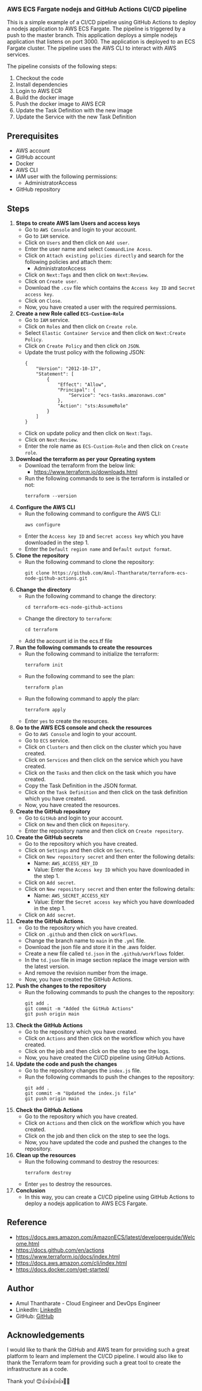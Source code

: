 ### AWS ECS Fargate nodejs and GitHub Actions CI/CD pipeline

This is a simple example of a CI/CD pipeline using GitHub Actions to deploy a nodejs application to AWS ECS Fargate. The pipeline is triggered by a push to the master branch. This application deploys a simple nodejs application that listens on port 3000. The application is deployed to an ECS Fargate cluster. The pipeline uses the AWS CLI to interact with AWS services.

The pipeline consists of the following steps:
1. Checkout the code
2. Install dependencies
3. Login to AWS ECR
4. Build the docker image
5. Push the docker image to AWS ECR
6. Update the Task Definition with the new image
7. Update the Service with the new Task Definition

## Prerequisites
- AWS account
- GitHub account
- Docker
- AWS CLI
- IAM user with the following permissions:
  - AdministratorAccess
- GitHub repository

## Steps
1. **Steps to create AWS Iam Users and access keys**
    - Go to ```AWS Console``` and login to your account. 
    - Go to ```IAM``` service.
    - Click on ```Users``` and then click on ```Add user```.
    - Enter the user name and select ```CommandLine Acess```.
    - Click on ```Attach existing policies directly``` and search for the following policies and attach them:
        - AdministratorAccess
    - Click on ```Next:Tags``` and then click on ```Next:Review```.
    - Click on ```Create user```.
    - Download the ```.csv``` file which contains the ```Access key ID``` and ```Secret access key```.
    - Click on ```Close```.
    - Now, you have created a user with the required permissions.
2. **Create a new Role called `ECS-Custiom-Role`**
    - Go to ```IAM``` service.
    - Click on ```Roles``` and then click on ```Create role```.
    - Select ```Elastic Container Service``` and then click on ```Next:Create Policy```.
    - Click on ```Create Policy``` and then click on ```JSON```.
    - Update the trust policy with the following JSON:
        ```
        {
            "Version": "2012-10-17",
            "Statement": [
                {
                    "Effect": "Allow",
                    "Principal": {
                        "Service": "ecs-tasks.amazonaws.com"
                    },
                    "Action": "sts:AssumeRole"
                }
            ]
        }
        ```
    - Click on update policy and then click on ```Next:Tags```.
    - Click on ```Next:Review```.
    - Enter the role name as ```ECS-Custiom-Role``` and then click on ```Create role```.
3. **Download the terraform as per your Opreating system**
    - Download the terraform from the below link:
        - https://www.terraform.io/downloads.html
    - Run the following commands to see is the terraform is installed or not:
        ```
        terraform --version
        ```
4. **Configure the AWS CLI**
    - Run the following command to configure the AWS CLI:
        ```
        aws configure
        ```
    - Enter the ```Access key ID``` and ```Secret access key``` which you have downloaded in the step 1.
    - Enter the ```Default region name``` and ```Default output format```.
5. **Clone the repository**
    - Run the following command to clone the repository:
        ```
        git clone https://github.com/Amul-Thantharate/terraform-ecs-node-github-actions.git
        ```
6. **Change the directory**
    - Run the following command to change the directory:
        ```
        cd terraform-ecs-node-github-actions
        ```
    - Change the directory to ```terraform```:
        ```
        cd terraform
        ```
    - Add the account id in the ecs.tf file
7. **Run the following commands to create the resources**
    - Run the following command to initialize the terraform:
        ```
        terraform init
        ```
    - Run the following command to see the plan:
        ```
        terraform plan
        ```
    - Run the following command to apply the plan:
        ```
        terraform apply
        ```
    - Enter ```yes``` to create the resources.
8. **Go to the AWS ECS console and check the resources**
    - Go to ```AWS Console``` and login to your account.
    - Go to ```ECS``` service.
    - Click on ```Clusters``` and then click on the cluster which you have created.
    - Click on ```Services``` and then click on the service which you have created.
    - Click on the ```Tasks``` and then click on the task which you have created.
    - Copy the Task Definition in the JSON format.
    - Click on the ```Task Definition``` and then click on the task definition which you have created.
    - Now, you have created the resources.
9. **Create the GitHub repository**
    - Go to ```GitHub``` and login to your account.
    - Click on ```New``` and then click on ```Repository```.
    - Enter the repository name and then click on ```Create repository```.
10. **Create the GitHub secrets**
    - Go to the repository which you have created.
    - Click on ```Settings``` and then click on ```Secrets```.
    - Click on ```New repository secret``` and then enter the following details:
        - Name: ```AWS_ACCESS_KEY_ID```
        - Value: Enter the ```Access key ID``` which you have downloaded in the step 1.
    - Click on ```Add secret```.
    - Click on ```New repository secret``` and then enter the following details:
        - Name: ```AWS_SECRET_ACCESS_KEY```
        - Value: Enter the ```Secret access key``` which you have downloaded in the step 1.
    - Click on ```Add secret```.
11. **Create the GitHub Actions**.
    - Go to the repository which you have created.
    - Click on ```.github``` and then click on ```workflows```.
    - Change the branch name to ```main``` in the ```.yml``` file.
    - Download the json file and store it in the .aws folder.
    - Create a new file called ```td.json``` in the ```.github/workflows``` folder.
    - In the `td.json` file in image section replace the image version with the latest version.
    - And remove the revision number from the image.
    - Now, you have created the GitHub Actions.
12. **Push the changes to the repository**
    - Run the following commands to push the changes to the repository:
        ```
        git add .
        git commit -m "Added the GitHub Actions"
        git push origin main
        ```
13. **Check the GitHub Actions**
    - Go to the repository which you have created.
    - Click on ```Actions``` and then click on the workflow which you have created.
    - Click on the job and then click on the step to see the logs.
    - Now, you have created the CI/CD pipeline using GitHub Actions.
14. **Update the code and push the changes**
    - Go to the repository changes the ```index.js``` file.
    - Run the following commands to push the changes to the repository:
        ```
        git add .
        git commit -m "Updated the index.js file"
        git push origin main
        ```
15. **Check the GitHub Actions**
    - Go to the repository which you have created.
    - Click on ```Actions``` and then click on the workflow which you have created.
    - Click on the job and then click on the step to see the logs.
    - Now, you have updated the code and pushed the changes to the repository.
16. **Clean up the resources**
    - Run the following command to destroy the resources:
        ```
        terraform destroy
        ```
    - Enter ```yes``` to destroy the resources.
17. **Conclusion**
    - In this way, you can create a CI/CD pipeline using GitHub Actions to deploy a nodejs application to AWS ECS Fargate.

## Reference
- https://docs.aws.amazon.com/AmazonECS/latest/developerguide/Welcome.html
- https://docs.github.com/en/actions
- https://www.terraform.io/docs/index.html
- https://docs.aws.amazon.com/cli/index.html
- https://docs.docker.com/get-started/

## Author
- Amul Thantharate - Cloud Engineer and DevOps Engineer
- LinkedIn: [LinkedIn](https://www.linkedin.com/in/amul-thantharate/)
- GitHub: [GitHub](https://github.com/Amul-Thantharate)

## Acknowledgements
I would like to thank the GitHub and AWS team for providing such a great platform to learn and implement the CI/CD pipeline. I would also like to thank the Terraform team for providing such a great tool to create the infrastructure as a code.

Thank you! 😊👍👍👍👍🙌🙌